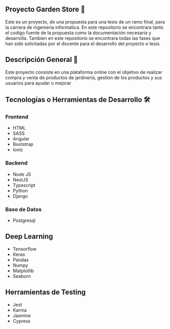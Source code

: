 ## Proyecto Garden Store 🏡

Este es un proyecto, de una propuesta para una tesis de un ramo final, para la carrera de ingenieria informatica. En este repositorio se encontrara tanto el codigo fuente de la propuesta como la documentación necesaria y desarrolla. Tambien en este repositorio se encontrara todas las fases que han sido solicitadas por el docente para el desarrollo del proyecto o tesis.

## Descripción General 📄

Este proyecto consiste en una plataforma online con el objetivo de realizar compra y venta de productos de jardinería, gestion de los productos y sus usuarios para ayudar o mejorar 

## Tecnologías o Herramientas de Desarrollo 🛠️

### Frontend

- HTML
- SASS
- Angular
- Bootstrap
- Ionic

### Backend

- Node JS
- NestJS
- Typescript
- Python
- Django

### Base de Datos

- Postgresql

## Deep Learning

- Tensorflow
- Keras
- Pandas
- Numpy
- Matplotlib
- Seaborn

## Herramientas de Testing 

- Jest
- Karma
- Jasmine
- Cypress
